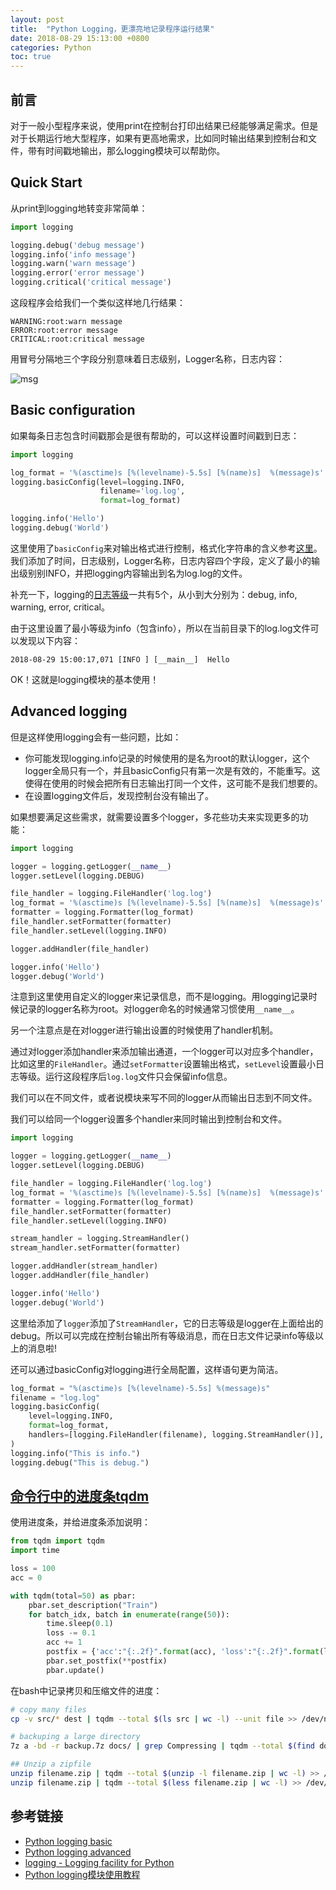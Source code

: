 ```yaml
---
layout: post
title:  "Python Logging，更漂亮地记录程序运行结果"
date: 2018-08-29 15:13:00 +0800
categories: Python
toc: true
---
```


## 前言
对于一般小型程序来说，使用print在控制台打印出结果已经能够满足需求。但是对于长期运行地大型程序，如果有更高地需求，比如同时输出结果到控制台和文件，带有时间戳地输出，那么logging模块可以帮助你。

## Quick Start
从print到logging地转变非常简单：

```python
import logging

logging.debug('debug message')
logging.info('info message')
logging.warn('warn message')
logging.error('error message')
logging.critical('critical message')
```

这段程序会给我们一个类似这样地几行结果：

```
WARNING:root:warn message
ERROR:root:error message
CRITICAL:root:critical message
```

用冒号分隔地三个字段分别意味着日志级别，Logger名称，日志内容：

![msg](https://upload-images.jianshu.io/upload_images/477558-da69f58ffd67989c.png)

## Basic configuration

如果每条日志包含时间戳那会是很有帮助的，可以这样设置时间戳到日志：

```python
import logging

log_format = '%(asctime)s [%(levelname)-5.5s] [%(name)s]  %(message)s'
logging.basicConfig(level=logging.INFO,
                    filename='log.log',
                    format=log_format)

logging.info('Hello')
logging.debug('World')
```

这里使用了`basicConfig`来对输出格式进行控制，格式化字符串的含义参考[这里](https://docs.python.org/3/library/logging.html#logrecord-attributes)。我们添加了时间，日志级别，Logger名称，日志内容四个字段，定义了最小的输出级别别INFO，并把logging内容输出到名为log.log的文件。

补充一下，logging的[日志等级](https://docs.python.org/3/library/logging.html#logging-levels)一共有5个，从小到大分别为：debug, info, warning, error, critical。

由于这里设置了最小等级为info（包含info），所以在当前目录下的log.log文件可以发现以下内容：

```
2018-08-29 15:00:17,071 [INFO ] [__main__]  Hello
```

OK！这就是logging模块的基本使用！

## Advanced logging

但是这样使用logging会有一些问题，比如：

* 你可能发现logging.info记录的时候使用的是名为root的默认logger，这个logger全局只有一个，并且basicConfig只有第一次是有效的，不能重写。这使得在使用的时候会把所有日志输出打同一个文件，这可能不是我们想要的。
* 在设置logging文件后，发现控制台没有输出了。

如果想要满足这些需求，就需要设置多个logger，多花些功夫来实现更多的功能：

```python
import logging

logger = logging.getLogger(__name__)
logger.setLevel(logging.DEBUG)

file_handler = logging.FileHandler('log.log')
log_format = '%(asctime)s [%(levelname)-5.5s] [%(name)s]  %(message)s'
formatter = logging.Formatter(log_format)
file_handler.setFormatter(formatter)
file_handler.setLevel(logging.INFO)

logger.addHandler(file_handler)

logger.info('Hello')
logger.debug('World')
```

注意到这里使用自定义的logger来记录信息，而不是logging。用logging记录时候记录的logger名称为root。对logger命名的时候通常习惯使用`__name__`。

另一个注意点是在对logger进行输出设置的时候使用了handler机制。

通过对logger添加handler来添加输出通道，一个logger可以对应多个handler，比如这里的`FileHandler`。通过`setFormatter`设置输出格式，`setLevel`设置最小日志等级。运行这段程序后`log.log`文件只会保留info信息。

我们可以在不同文件，或者说模块来写不同的logger从而输出日志到不同文件。

我们可以给同一个logger设置多个handler来同时输出到控制台和文件。

```python
import logging

logger = logging.getLogger(__name__)
logger.setLevel(logging.DEBUG)

file_handler = logging.FileHandler('log.log')
log_format = '%(asctime)s [%(levelname)-5.5s] [%(name)s]  %(message)s'
formatter = logging.Formatter(log_format)
file_handler.setFormatter(formatter)
file_handler.setLevel(logging.INFO)

stream_handler = logging.StreamHandler()
stream_handler.setFormatter(formatter)

logger.addHandler(stream_handler)
logger.addHandler(file_handler)

logger.info('Hello')
logger.debug('World')
```

这里给添加了`logger`添加了`StreamHandler`，它的日志等级是logger在上面给出的debug。所以可以完成在控制台输出所有等级消息，而在日志文件记录info等级以上的消息啦!


还可以通过basicConfig对logging进行全局配置，这样语句更为简洁。

```python
log_format = "%(asctime)s [%(levelname)-5.5s] %(message)s"
filename = "log.log"
logging.basicConfig( 
    level=logging.INFO,
    format=log_format,
    handlers=[logging.FileHandler(filename), logging.StreamHandler()],
)  
logging.info("This is info.")
logging.debug("This is debug.")
```

## [命令行中的进度条tqdm](https://github.com/tqdm/tqdm)

使用进度条，并给进度条添加说明：

```python
from tqdm import tqdm
import time

loss = 100
acc = 0

with tqdm(total=50) as pbar:
    pbar.set_description("Train")
    for batch_idx, batch in enumerate(range(50)):
        time.sleep(0.1)
        loss -= 0.1
        acc += 1
        postfix = {'acc':"{:.2f}".format(acc), 'loss':"{:.2f}".format(loss)}
        pbar.set_postfix(**postfix)
        pbar.update()
```

在bash中记录拷贝和压缩文件的进度：

```bash
# copy many files
cp -v src/* dest | tqdm --total $(ls src | wc -l) --unit file >> /dev/null

# backuping a large directory
7z a -bd -r backup.7z docs/ | grep Compressing | tqdm --total $(find docs/ -type f | wc -l) --unit files >> backup.log

## Unzip a zipfile
unzip filename.zip | tqdm --total $(unzip -l filename.zip | wc -l) >> /dev/null
unzip filename.zip | tqdm --total $(less filename.zip | wc -l) >> /dev/null
```


## 参考链接

* [Python logging basic](https://www.youtube.com/watch?v=-ARI4Cz-awo)
* [Python logging advanced](https://www.youtube.com/watch?v=jxmzY9soFXg)
* [logging - Logging facility for Python](https://docs.python.org/3/library/logging.html)
* [Python logging模块使用教程](https://www.jianshu.com/p/feb86c06c4f4)
